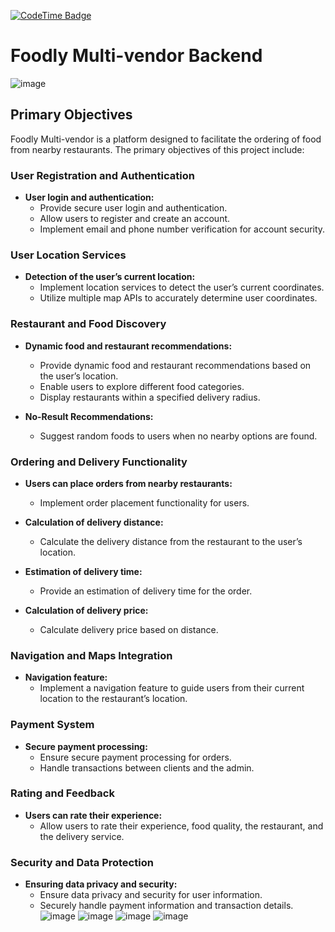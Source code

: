 [![CodeTime Badge](https://img.shields.io/endpoint?style=plastic&color=55&url=https%3A%2F%2Fapi.codetime.dev%2Fshield%3Fid%3D24327%26project%3D%26in=0)](https://codetime.dev)
# Foodly Multi-vendor Backend
![image](https://github.com/mahmoodhamdi/foodly_backend/assets/148990144/be94371a-b447-451f-bb23-e01223b01108)

## Primary Objectives

Foodly Multi-vendor is a platform designed to facilitate the ordering of food from nearby restaurants. The primary objectives of this project include:

### User Registration and Authentication

- **User login and authentication:**
  - Provide secure user login and authentication.
  - Allow users to register and create an account.
  - Implement email and phone number verification for account security.

### User Location Services

- **Detection of the user’s current location:**
  - Implement location services to detect the user’s current coordinates.
  - Utilize multiple map APIs to accurately determine user coordinates.

### Restaurant and Food Discovery

- **Dynamic food and restaurant recommendations:**
  - Provide dynamic food and restaurant recommendations based on the user’s location.
  - Enable users to explore different food categories.
  - Display restaurants within a specified delivery radius.

- **No-Result Recommendations:**
  - Suggest random foods to users when no nearby options are found.

### Ordering and Delivery Functionality

- **Users can place orders from nearby restaurants:**
  - Implement order placement functionality for users.

- **Calculation of delivery distance:**
  - Calculate the delivery distance from the restaurant to the user’s location.

- **Estimation of delivery time:**
  - Provide an estimation of delivery time for the order.

- **Calculation of delivery price:**
  - Calculate delivery price based on distance.

### Navigation and Maps Integration

- **Navigation feature:**
  - Implement a navigation feature to guide users from their current location to the restaurant’s location.

### Payment System

- **Secure payment processing:**
  - Ensure secure payment processing for orders.
  - Handle transactions between clients and the admin.

### Rating and Feedback

- **Users can rate their experience:**
  - Allow users to rate their experience, food quality, the restaurant, and the delivery service.

### Security and Data Protection

- **Ensuring data privacy and security:**
  - Ensure data privacy and security for user information.
  - Securely handle payment information and transaction details.
![image](https://github.com/mahmoodhamdi/foodly_backend/assets/148990144/b1162642-5d85-41f6-a7c4-c9b7b63cbacf)
![image](https://github.com/mahmoodhamdi/foodly_backend/assets/148990144/2af69114-3529-49b4-b4d2-677724672ddc)
![image](https://github.com/mahmoodhamdi/foodly_backend/assets/148990144/509574e3-279f-4f22-ab58-e1541945620f)
![image](https://github.com/mahmoodhamdi/foodly_backend/assets/148990144/4f3ec6c8-cc0d-4ba9-b60c-4084eccb74d8)

